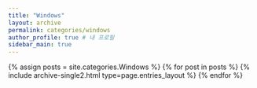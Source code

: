 ```yaml
---
title: "Windows"
layout: archive
permalink: categories/windows
author_profile: true # 내 프로필
sidebar_main: true
---
```


{% assign posts = site.categories.Windows %}
{% for post in posts %} {% include archive-single2.html type=page.entries_layout %} {% endfor %}
